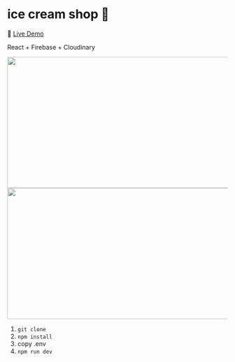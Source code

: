 # ice cream shop 🍦

🚀 [Live Demo](https://kellysicecreamshop.netlify.app)

React + Firebase + Cloudinary

<img src="https://github.com/kellywslee/icecream-shop/assets/76071382/9dd57833-0bdf-4950-8210-54eef8e7ec5f" width="600" height="300">
<img src="https://github.com/kellywslee/icecream-shop/assets/76071382/f4159fa5-669f-43b3-8b5d-6c42d17df5db" width="600" height="300">

1. `git clone`
2. `npm install`
3. copy .env
4. `npm run dev`
